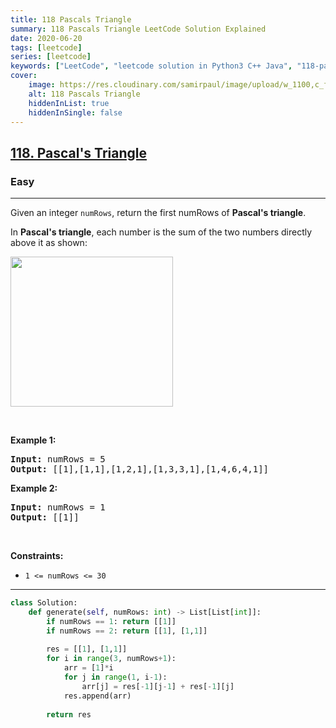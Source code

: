 ```yaml
---
title: 118 Pascals Triangle
summary: 118 Pascals Triangle LeetCode Solution Explained
date: 2020-06-20
tags: [leetcode]
series: [leetcode]
keywords: ["LeetCode", "leetcode solution in Python3 C++ Java", "118-pascals-triangle LeetCode Solution Explained"]
cover:
    image: https://res.cloudinary.com/samirpaul/image/upload/w_1100,c_fit,co_rgb:FFFFFF,l_text:Arial_75_bold:118 Pascals Triangle - Solution Explained/problem-solving.webp
    alt: 118 Pascals Triangle
    hiddenInList: true
    hiddenInSingle: false
---
```



<h2><a href="https://leetcode.com/problems/pascals-triangle/">118. Pascal's Triangle</a></h2><h3>Easy</h3><hr><div><p>Given an integer <code>numRows</code>, return the first numRows of <strong>Pascal's triangle</strong>.</p>

<p>In <strong>Pascal's triangle</strong>, each number is the sum of the two numbers directly above it as shown:</p>
<img alt="" src="https://upload.wikimedia.org/wikipedia/commons/0/0d/PascalTriangleAnimated2.gif" style="height:240px; width:260px">
<p>&nbsp;</p>
<p><strong>Example 1:</strong></p>
<pre><strong>Input:</strong> numRows = 5
<strong>Output:</strong> [[1],[1,1],[1,2,1],[1,3,3,1],[1,4,6,4,1]]
</pre><p><strong>Example 2:</strong></p>
<pre><strong>Input:</strong> numRows = 1
<strong>Output:</strong> [[1]]
</pre>
<p>&nbsp;</p>
<p><strong>Constraints:</strong></p>

<ul>
	<li><code>1 &lt;= numRows &lt;= 30</code></li>
</ul>
</div>

---




```python
class Solution:
    def generate(self, numRows: int) -> List[List[int]]:
        if numRows == 1: return [[1]]
        if numRows == 2: return [[1], [1,1]]
        
        res = [[1], [1,1]]
        for i in range(3, numRows+1):
            arr = [1]*i
            for j in range(1, i-1):
                arr[j] = res[-1][j-1] + res[-1][j]
            res.append(arr)
        
        return res
```
